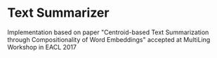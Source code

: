# Text Summarizer
Implementation based on paper "Centroid-based Text Summarization through Compositionality of Word Embeddings" accepted at  MultiLing Workshop in EACL 2017
